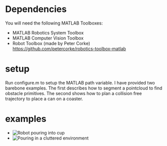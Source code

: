 # Dependencies 
You will need the following MATLAB Toolboxes:
* MATLAB Robotics System Toolbox
* MATLAB Computer Vision Toolbox
* Robot Toolbox (made by Peter Corke) https://github.com/petercorke/robotics-toolbox-matlab

# setup
Run configure.m to setup the MATLAB path variable. I have provided two barebone examples. The first describes how to segment a pointcloud to find obstacle primitives. The second shows how to plan a collision free trajectory to place a can on a coaster.

# examples
* ![Robot pouring into cup](https://www.youtube.com/watch?v=A_yYqYrTFw0)
* ![Pouring in a cluttered environment](https://www.youtube.com/watch?v=cONz0f_tVU8)
